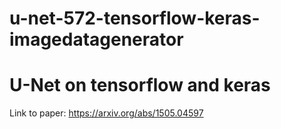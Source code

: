 # u-net-572-tensorflow-keras-imagedatagenerator

<h1>U-Net on tensorflow and keras</h1>

Link to paper: https://arxiv.org/abs/1505.04597

